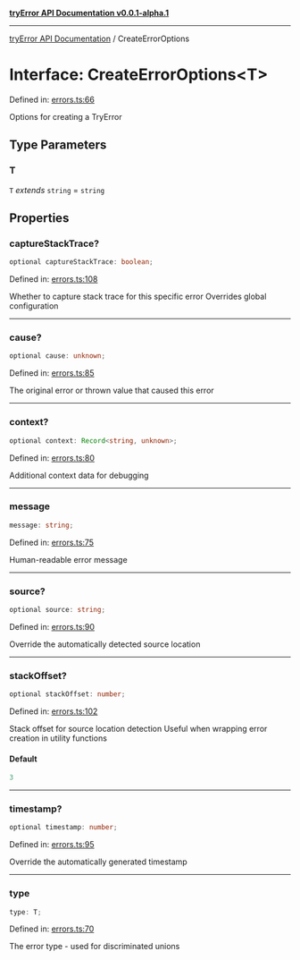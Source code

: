 [**tryError API Documentation v0.0.1-alpha.1**](../index.md)

***

[tryError API Documentation](../index.md) / CreateErrorOptions

# Interface: CreateErrorOptions\<T\>

Defined in: [errors.ts:66](https://github.com/oconnorjohnson/tryError/blob/e3ae0308069a4fba073f4543d527ad76373db795/src/errors.ts#L66)

Options for creating a TryError

## Type Parameters

### T

`T` *extends* `string` = `string`

## Properties

### captureStackTrace?

```ts
optional captureStackTrace: boolean;
```

Defined in: [errors.ts:108](https://github.com/oconnorjohnson/tryError/blob/e3ae0308069a4fba073f4543d527ad76373db795/src/errors.ts#L108)

Whether to capture stack trace for this specific error
Overrides global configuration

***

### cause?

```ts
optional cause: unknown;
```

Defined in: [errors.ts:85](https://github.com/oconnorjohnson/tryError/blob/e3ae0308069a4fba073f4543d527ad76373db795/src/errors.ts#L85)

The original error or thrown value that caused this error

***

### context?

```ts
optional context: Record<string, unknown>;
```

Defined in: [errors.ts:80](https://github.com/oconnorjohnson/tryError/blob/e3ae0308069a4fba073f4543d527ad76373db795/src/errors.ts#L80)

Additional context data for debugging

***

### message

```ts
message: string;
```

Defined in: [errors.ts:75](https://github.com/oconnorjohnson/tryError/blob/e3ae0308069a4fba073f4543d527ad76373db795/src/errors.ts#L75)

Human-readable error message

***

### source?

```ts
optional source: string;
```

Defined in: [errors.ts:90](https://github.com/oconnorjohnson/tryError/blob/e3ae0308069a4fba073f4543d527ad76373db795/src/errors.ts#L90)

Override the automatically detected source location

***

### stackOffset?

```ts
optional stackOffset: number;
```

Defined in: [errors.ts:102](https://github.com/oconnorjohnson/tryError/blob/e3ae0308069a4fba073f4543d527ad76373db795/src/errors.ts#L102)

Stack offset for source location detection
Useful when wrapping error creation in utility functions

#### Default

```ts
3
```

***

### timestamp?

```ts
optional timestamp: number;
```

Defined in: [errors.ts:95](https://github.com/oconnorjohnson/tryError/blob/e3ae0308069a4fba073f4543d527ad76373db795/src/errors.ts#L95)

Override the automatically generated timestamp

***

### type

```ts
type: T;
```

Defined in: [errors.ts:70](https://github.com/oconnorjohnson/tryError/blob/e3ae0308069a4fba073f4543d527ad76373db795/src/errors.ts#L70)

The error type - used for discriminated unions
